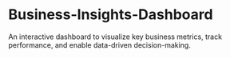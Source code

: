 # Business-Insights-Dashboard
An interactive dashboard to visualize key business metrics, track performance, and enable data-driven decision-making.
